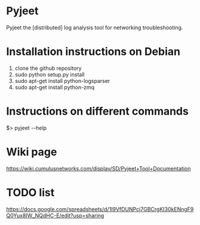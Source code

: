 Pyjeet
======

Pyjeet the [distributed] log analysis tool for networking troubleshooting.

Installation instructions on Debian
===================================

1. clone the github repository
2. sudo python setup.py install
3. sudo apt-get install python-logsparser
4. sudo apt-get install python-zmq

Instructions on different commands
==================================

$> pyjeet --help

Wiki page
=========

https://wiki.cumulusnetworks.com/display/SD/Pyjeet+Tool+Documentation

TODO list
=========

https://docs.google.com/spreadsheets/d/1I9VfDUNPcj7GBCrgKI30kENngF9Q0Yux8IW_NQdHC-E/edit?usp=sharing

